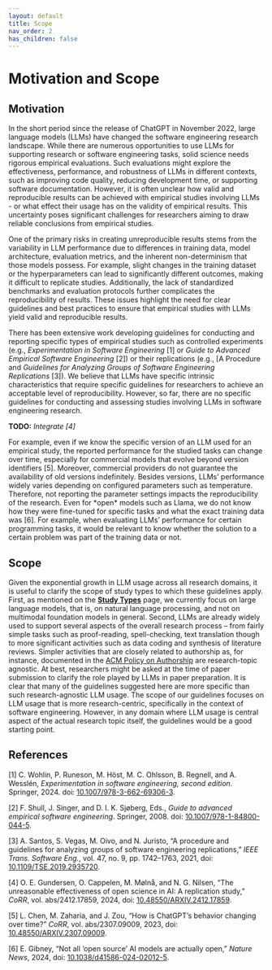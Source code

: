 ```yaml
---
layout: default
title: Scope
nav_order: 2
has_children: false
---
```


# Motivation and Scope

## Motivation

In the short period since the release of ChatGPT in November 2022, large
language models (LLMs) have changed the software engineering research
landscape. While there are numerous opportunities to use LLMs for
supporting research or software engineering tasks, solid science needs
rigorous empirical evaluations. Such evaluations might explore the
effectiveness, performance, and robustness of LLMs in different
contexts, such as improving code quality, reducing development time, or
supporting software documentation. However, it is often unclear how
valid and reproducible results can be achieved with empirical studies
involving LLMs - or what effect their usage has on the validity of
empirical results. This uncertainty poses significant challenges for
researchers aiming to draw reliable conclusions from empirical studies.

One of the primary risks in creating unreproducible results stems from
the variability in LLM performance due to differences in training data,
model architecture, evaluation metrics, and the inherent non-determinism
that those models possess. For example, slight changes in the training
dataset or the hyperparameters can lead to significantly different
outcomes, making it difficult to replicate studies. Additionally, the
lack of standardized benchmarks and evaluation protocols further
complicates the reproducibility of results. These issues highlight the
need for clear guidelines and best practices to ensure that empirical
studies with LLMs yield valid and reproducible results.

There has been extensive work developing guidelines for conducting and
reporting specific types of empirical studies such as controlled
experiments (e.g., *Experimentation in Software Engineering* \[1\] or
*Guide to Advanced Empirical Software Engineering* \[2\]) or their
replications (e.g., \[A Procedure and *Guidelines for Analyzing Groups
of Software Engineering Replications* \[3\]). We believe that LLMs have
specific intrinsic characteristics that require specific guidelines for
researchers to achieve an acceptable level of reproducibility. However,
so far, there are no specific guidelines for conducting and assessing
studies involving LLMs in software engineering research.

**TODO:** *Integrate \[4\]*

For example, even if we know the specific version of an LLM used for an
empirical study, the reported performance for the studied tasks can
change over time, especially for commercial models that evolve beyond
version identifiers \[5\]. Moreover, commercial providers do not
guarantee the availability of old versions indefinitely. Besides
versions, LLMs’ performance widely varies depending on configured
parameters such as temperature. Therefore, not reporting the parameter
settings impacts the reproducibility of the research. Even for \*open\*
models such as Llama, we do not know how they were fine-tuned for
specific tasks and what the exact training data was \[6\]. For example,
when evaluating LLMs’ performance for certain programming tasks, it
would be relevant to know whether the solution to a certain problem was
part of the training data or not.

## Scope

Given the exponential growth in LLM usage across all research domains,
it is useful to clarify the scope of study types to which these
guidelines apply. First, as mentioned on the [**Study
Types**](/study-types/) page, we currently focus on large language
models, that is, on natural language processing, and not on multimodal
foundation models in general. Second, LLMs are already widely used to
support several aspects of the overall research process – from fairly
simple tasks such as proof-reading, spell-checking, text translation
though to more significant activities such as data coding and synthesis
of literature reviews. Simpler activities that are closely related to
authorship as, for instance, documented in the [ACM Policy on
Authorship](https://www.acm.org/publications/policies/frequently-asked-questions)
are research-topic agnostic. At best, researchers might be asked at the
time of paper submission to clarify the role played by LLMs in paper
preparation. It is clear that many of the guidelines suggested here are
more specific than such research-agnostic LLM usage. The scope of our
guidelines focuses on LLM usage that is more research-centric,
specifically in the context of software engineering. However, in any
domain where LLM usage is central aspect of the actual research topic
itself, the guidelines would be a good starting point.

## References

<span class="csl-left-margin">\[1\]
</span><span class="csl-right-inline">C. Wohlin, P. Runeson, M. Höst, M.
C. Ohlsson, B. Regnell, and A. Wesslén, *Experimentation in software
engineering, second edition*. Springer, 2024. doi:
[10.1007/978-3-662-69306-3](https://doi.org/10.1007/978-3-662-69306-3).</span>

<span class="csl-left-margin">\[2\]
</span><span class="csl-right-inline">F. Shull, J. Singer, and D. I. K.
Sjøberg, Eds., *Guide to advanced empirical software engineering*.
Springer, 2008. doi:
[10.1007/978-1-84800-044-5](https://doi.org/10.1007/978-1-84800-044-5).</span>

<span class="csl-left-margin">\[3\]
</span><span class="csl-right-inline">A. Santos, S. Vegas, M. Oivo, and
N. Juristo, “A procedure and guidelines for analyzing groups of software
engineering replications,” *IEEE Trans. Software Eng.*, vol. 47, no. 9,
pp. 1742–1763, 2021, doi:
[10.1109/TSE.2019.2935720](https://doi.org/10.1109/TSE.2019.2935720).</span>

<span class="csl-left-margin">\[4\]
</span><span class="csl-right-inline">O. E. Gundersen, O. Cappelen, M.
Mølnå, and N. G. Nilsen, “The unreasonable effectiveness of open science
in AI: A replication study,” *CoRR*, vol. abs/2412.17859, 2024, doi:
[10.48550/ARXIV.2412.17859](https://doi.org/10.48550/ARXIV.2412.17859).</span>

<span class="csl-left-margin">\[5\]
</span><span class="csl-right-inline">L. Chen, M. Zaharia, and J. Zou,
“How is ChatGPT’s behavior changing over time?” *CoRR*, vol.
abs/2307.09009, 2023, doi:
[10.48550/ARXIV.2307.09009](https://doi.org/10.48550/ARXIV.2307.09009).</span>

<span class="csl-left-margin">\[6\]
</span><span class="csl-right-inline">E. Gibney,
“<span class="nocase">Not all ‘open source’ AI models are actually
open</span>,” *Nature News*, 2024, doi:
[10.1038/d41586-024-02012-5](https://doi.org/10.1038/d41586-024-02012-5).</span>

